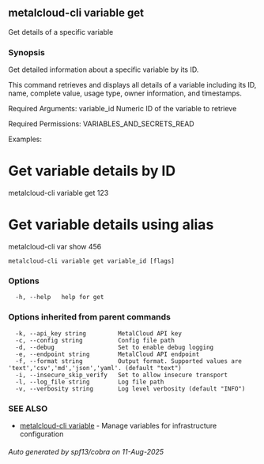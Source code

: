 ## metalcloud-cli variable get

Get details of a specific variable

### Synopsis

Get detailed information about a specific variable by its ID.

This command retrieves and displays all details of a variable including its ID, name,
complete value, usage type, owner information, and timestamps.

Required Arguments:
  variable_id    Numeric ID of the variable to retrieve

Required Permissions:
  VARIABLES_AND_SECRETS_READ

Examples:
  # Get variable details by ID
  metalcloud-cli variable get 123
  
  # Get variable details using alias
  metalcloud-cli var show 456

```
metalcloud-cli variable get variable_id [flags]
```

### Options

```
  -h, --help   help for get
```

### Options inherited from parent commands

```
  -k, --api_key string         MetalCloud API key
  -c, --config string          Config file path
  -d, --debug                  Set to enable debug logging
  -e, --endpoint string        MetalCloud API endpoint
  -f, --format string          Output format. Supported values are 'text','csv','md','json','yaml'. (default "text")
  -i, --insecure_skip_verify   Set to allow insecure transport
  -l, --log_file string        Log file path
  -v, --verbosity string       Log level verbosity (default "INFO")
```

### SEE ALSO

* [metalcloud-cli variable](metalcloud-cli_variable.md)	 - Manage variables for infrastructure configuration

###### Auto generated by spf13/cobra on 11-Aug-2025
